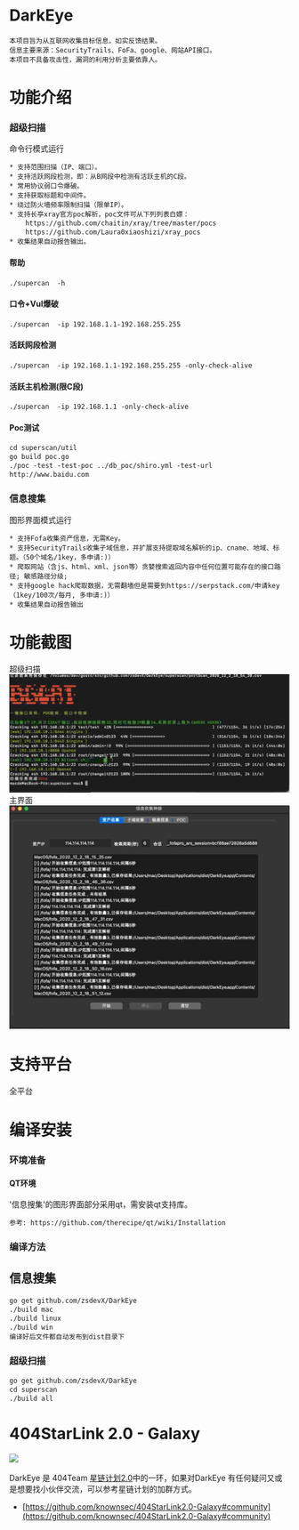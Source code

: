 # DarkEye
```
本项目旨为从互联网收集目标信息，如实反馈结果。
信息主要来源：SecurityTrails、FoFa、google、网站API接口。
本项目不具备攻击性，漏洞的利用分析主要依靠人。
```

功能介绍
===
### 超级扫描
命令行模式运行
```aidl
* 支持范围扫描（IP、端口）。
* 支持活跃网段检测，即：从B网段中检测有活跃主机的C段。
* 常用协议弱口令爆破。
* 支持获取标题和中间件。
* 绕过防火墙频率限制扫描（限单IP）。
* 支持长亭xray官方poc解析，poc文件可从下列列表白嫖：
    https://github.com/chaitin/xray/tree/master/pocs
    https://github.com/Laura0xiaoshizi/xray_pocs
* 收集结果自动报告输出。
```

#### 帮助
```aidl
./supercan  -h
```

#### 口令+Vul爆破
```aidl
./supercan  -ip 192.168.1.1-192.168.255.255
```
#### 活跃网段检测
```aidl
./supercan  -ip 192.168.1.1-192.168.255.255 -only-check-alive
```

#### 活跃主机检测(限C段)
```aidl
./supercan  -ip 192.168.1.1 -only-check-alive
```

#### Poc测试
```aidl
cd superscan/util
go build poc.go
./poc -test -test-poc ../db_poc/shiro.yml -test-url http://www.baidu.com
```

### 信息搜集
图形界面模式运行
```aidl
* 支持Fofa收集资产信息，无需Key。
* 支持SecurityTrails收集子域信息，并扩展支持提取域名解析的ip、cname、地域、标题。（50个域名/1key，多申请:)）
* 爬取网站（含js、html、xml、json等）贪婪搜索返回内容中任何位置可能存在的接口路径; 敏感路径分级;
* 支持google hack爬取数据，无需翻墙但是需要到https://serpstack.com/申请key（1key/100次/每月, 多申请:)）
* 收集结果自动报告输出    
```

功能截图
===
超级扫描
![avatar](screenshot/superscan.jpg)
主界面
![avatar](screenshot/darkeye.jpg)


支持平台
===
全平台


编译安装
===

### 环境准备
#### QT环境
'信息搜集'的图形界面部分采用qt，需安装qt支持库。
```qt
参考: https://github.com/therecipe/qt/wiki/Installation
```

### 编译方法
## 信息搜集
```golnag
go get github.com/zsdevX/DarkEye
./build mac
./build linux
./build win
编译好后文件都自动发布到dist目录下
```

### 超级扫描
```golang
go get github.com/zsdevX/DarkEye
cd superscan
./build all
```

# 404StarLink 2.0 - Galaxy
![](https://github.com/knownsec/404StarLink-Project/raw/master/logo.png)

DarkEye 是 404Team [星链计划2.0](https://github.com/knownsec/404StarLink2.0-Galaxy)中的一环，如果对DarkEye 有任何疑问又或是想要找小伙伴交流，可以参考星链计划的加群方式。

- [https://github.com/knownsec/404StarLink2.0-Galaxy#community](https://github.com/knownsec/404StarLink2.0-Galaxy#community)


